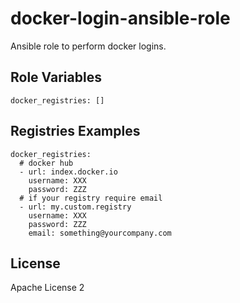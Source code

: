 # docker-login-ansible-role

Ansible role to perform docker logins.

Role Variables
--------------

```
docker_registries: []
```

Registries  Examples
----------
```
docker_registries:
  # docker hub
  - url: index.docker.io
    username: XXX
    password: ZZZ
  # if your registry require email
  - url: my.custom.registry
    username: XXX
    password: ZZZ
    email: something@yourcompany.com
```
License
-------

Apache License 2
